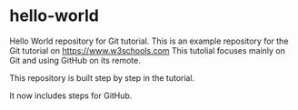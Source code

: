 # hello-world
Hello World repository for Git tutorial.
This is an example repository for the Git tutorial on https://www.w3schools.com
This tutolial focuses mainly on Git and using GitHub on its remote.

This repository is built step by step in the tutorial.

It now includes steps for GitHub.
